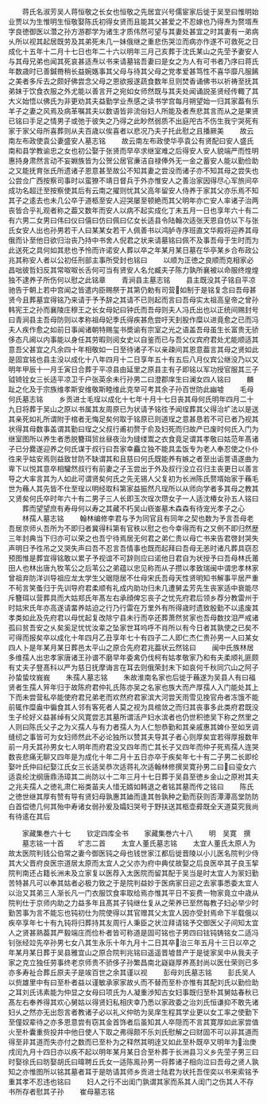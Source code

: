 <!-- { "loadSidebar": true } -->
　　蒋氏名淑芳吴人蒋恒敬之长女也恒敬之先居宜兴号儒宦家后徙于吴至曰惟明始业贾以为生惟明生恒敬娶陈氏初得女贤而且能其父甚爱之不忍嫁也乃得焘为赘壻焘字良徳御医以濳之孙方游郡学为诸生才质伟然可望与其妻处甚宜之时其妻有一弟病乆所以视其起居既劳及其弟死未几一妹俄继之重悲伤哭泣而病亦作遂不可救死之日成化十五年十二月十七日也年二十六以明年三月己亥葬于沈氏某山之先茔予妻安人与其母兄弟也闻其死哀甚适焘以书来请墓铭吾妻曰是女之为人有可书者乃序曰蒋氏年数歳时已善鍼黹稍长益婉嫕事其父母与待其父母之党孝爱甚笃性不喜华靡凡服餙之美者多斥去之颇好佛尝念父母之恩欲报遂蔬食数年旦则焚香诵佛书以祈祷至抚其弟妹于饮食衣服之外尤能以善言开之宛如女师然既与其夫处闻诵説圣贤经传輙了其大义始悟以佛氏为非更劝其夫益勤学业焘感之读书学宫每月朔望始一归其家葢有乐羊子之妻之风焉及病革嘱其夫以数语皆非流俗妇人所能及者焘悲其言而从之是果贤已铭曰手足之情男子或弛于彼失之乃得之此眇然弱质不出庭戺古不伤生我宁哭死有家于家父母所喜葬则从夫百歳以俟喜者以悲况乃夫子托此慰之且播厥美
　　故云南左布政使袁公妻盛安人墓志铭
　　故云南左布政使华亭袁公有贤配曰安人盛氏南和县学教谕忠之女也初公娶于张贤而早卒求继室难之后得安人安人貌端严而性明惠持身肃然言动不妄婣族皆为公贺公居官亷洁自禄俸外无一金之蓄安人能以勤俭助之又能抚育张氏所遗诸子恩意甚至故公不知其妻之尝没而诸子亦不知其母之尝失也公尝佥广西按察司事时以蛮獠不靖日督兵于外亦惟安人之善治家因得尽心军旅间卒成功名超迁至按察使其后有云南之擢则忧其父高年留安人侍养于家其父亦乐焉不知其子之逺去也未几公卒于道柩至安人迎哭屡至顿絶而其父明年亦亡安人率诸子治两丧皆合乎礼观者称之葢又数年而安人以病不起实成化丁未五月一日也享年六十有二有六男二女男曰伟曰仪曰僖曰仿曰佩曰亿女长适县令陆翰次适张天恩自仿以下与张氏女安人出也孙男若干人曰某某女若干人佩善书以鸿胪寺序班直文华殿将迎养其母俄而讣至他日欲归治丧乃持中书舍人倪君之状来请墓铭曰佩不及事吾母于生时而为此送死之具何如其悲也予怜而许诺安人葬以卒之年某月某日墓在华亭某乡合布政公兆其称安人者以公初任刑部主事所受封也铭曰
　　以顺为正徳之良顺而克相家必昌咄彼哲妇反其常呶呶长舌何可当有贤安人名允臧夫子陈力孰所襄被以命服终煌煌独不逮养子所伤何以慰之此铭章
　　青涧县主墓志铭
　　县主既没其子铭自平凉驰告于朝上若中宫闻之皆遣内臣赐祭于其第仍勅有司营如制于是铭复念曰吾母甚贤今且葬墓宜得铭乃来请于予予辞之其请不已则起而言曰吾母实太祖高皇帝之曾孙韩宪王之孙而襄陵庄穆王之长女母妃曰钟氏而吾母则夫人冯氏出也以正统间赐封号曰青涧县主吾母防则以孝称祖母妃季氏得疾甚危尝吁天刲股作糜以进竟愈之已而冯夫人疾作愈之如前日事闻诸朝特赐玺书奬谕有宗室之光之语盖吾母虽生长富贵无骄侈态凡阃以内事能以身任其劳暇则阅女史以自鉴而已与吾父仪宾府君处尤能顺适其意吾父甚宜之凡余四十年相敬如一日至待诸子不以亲疎间其恩意葢言其母之贤如此是固宜铭也县主没以成化十八年四月十二日享年五十有五后八月仪宾公继没乃以又明年甲辰十一月壬寅日合葬于平凉县由延里之原县主有子即铭以军功授官服其三子钺锜铨女三长适平凉卫千户张英余未行孙男二曰澄郡庠生曰澜女四人铭曰
　　麟趾之化及于宗族维孝斯安维敬斯睦维此克举可考其余子孙百世防此幽墟
　　毛母何氏墓志铭
　　乡贡进士毛珵以成化十七年十月十七日丧其母何氏明年四月二十九日将葬于吴山之原以书属其友周原已为状请予铭徃予闻珵葬其父得治圹法以是送其亲死如礼所谓附于棺者无悔足矣何取于铭原已则道珵之意甚恳若不可已者乃视其状得其母数事盖谓其勤曰珵之父叔行甫初赘于俞及妇死而归故产已废时何氏入门为继室图所以养生者悉脱簪珥贸丝昼夜治为缝缕鬻之衣食竟足谓其孝敬曰姑范年髙诸子已分爨遂迎养之何氏谋于叔行曰吾家幸麤立独不能具盂饭专为老人奉忍使之仆仆徃来乎姑安焉则益致甘防不缺谓其和且慈曰何氏既能养有嫉之者至出诟詈语遂曲为卑下以悦其意卒相驩然叔行有前妻之子玉尝出于外及叔行没立召归主丧更日以善言导之大率言其为人如此可谓贤矣何氏之先无锡人父复初为长洲陈氏赘壻始家于蘓毛世为蘓人其先皆不仕至珵以明经取科第家益振然凡珵所以从师向学者多其母之教其又贤矣何氏卒时年六十有二男子三人长即玉次珵次瓒女子一人适沈椿女孙五人铭曰
　　葬而望望庶有寿母何以寿之其藏不朽吴山嵚崟墓木森森有待宠光孝子之心
　　林孺人墓志铭
　　翰林编修李君与予为同官且有同年之契也数为予言吾母老吾居京师乆吾所为不即归者冀得科第有官秩以慰之也今幸得而有之又例不即归然歴三年封典当下归亦可以荣之也吾宁待焉居无何君之弟仁贵以母亡书来告君啓封哭失声明日予徃吊之又哭失声曰吾不忍言吾情事也既而起拜曰吾母无恙时诸凡葬具窃忍预图惟是葬宜得铭敢以累子予视谊不可辞则应曰诺他日君自为状授予曰吾母林氏莆田人也林出唐九牧苇公之后苇公之弟蕴以忠见称而从子攒以孝致瑞闽中谓忠孝林家曾祖弃防洋训导祖应龙太学生父琚隠居不仕母宋氏吾母天性贤明知书解事平居严重不茍言笑蚤归于先训导府君柔顺有礼成内助功归未几遭舅孟芳先生丧家适中衰能尽斥簪珥以营葬具而大姑郑氏年髙左右承顔俾忘丧子之忧先府君后领乡荐分教雷州于时姑宋氏年亦高遂请畱养姑迫之行乃行雷在万里外有所得歳时遗致殷勤不以逺废其孝类如此及先府君以母忧起复改除宁县未行而卒还葬萧然贫家也吾母数抆泪严戒诸孤曰贫吾安之乆矣奚足忧忧汝辈之坠家世耳呜呼不肖所以有今日者其孰使之已矣不可得而报矣卒以成化十年四月乙丑享年七十有四子二人即仁杰仁贵孙男一人曰某女四人卜是年某月某日葬邑太平山之原合先府君兆葢状云然铭曰
　　闽中氏族林居多维孺人出忠孝家唐诸王孙谱不磨早年委禽仍伐柯有姑孝敬家乃和有夫柔顺礼匪颇有丈夫子豋髙科以严为慈日抚摩诲言在耳去则俄荣封未下如哀何千秋同穴山之阿子孙蛰蛰坟峩峩
　　朱孺人墓志铭
　　朱故淮南名家也后徙于蘓遂为吴县人有曰福贤者生孺人笄年归于故陈府君仲礼氏陈亦吴之名家也族大而产厚孺人入门能处其上下而未尝营私卒能使府君兄弟老而欢然府君家滨大河尝天雨雪见挽官舟者冻饿不能前辄作糜盎中徧食其人邻有客死者人莫之视为具棺敛之而归其丧事多此类府君既没生子纶好义益甚绰有父风寛尝志其墓所谓活产妇水滨者也仍世积徳吴下称之然里之人则曰陈氏父子之为义孺人与有力者孺人为人仁恕恭勤和其亲戚惠其婢仆至如烹调缝纫之事皆可为女妇师然此不必论独所以赞其夫导其子者心则厚矣宜若得厚报数年前一月夭其孙男女七人明年而府君没又四年而亡其长子又四年而仲子死焉孺人连哭数丧悲痛无聊又四年是为成化十年二月十五日亦卒于疾矣年七十有二子男二长即纶娶叶氏仲曰纪娶江氏女三长适吴恭次适蒋礼次适翰林修撰吴寛孙男二曰曰瑬女六适袁纶沈纲唐鼎汤璋其二尚防以十二年三月十七日葬于吴县至徳乡金山之原袝其夫之兆夫孺人之徳礼肃仁裕类苖夫人惜无婿如韩退之者铭其墓而传之铭曰
　　陈氏之徳世继其厚有赞有导有贤妇母孰惠其廸而逢其咎孰种之勤而获则否潭潭高堂防防白首偿徳几何其殆中寿诸女弱孙爰及孀妇哭号于野扶送其柩壶彛既全天道莫究我尚有待逺在其后











　　家藏集巻六十七
　　钦定四库全书
　　家藏集巻六十八
　　明　吴寛　撰
　　墓志铭一十首　　圹志二首
　　太宜人董氏墓志铭
　　太宜人董氏太原人为故太医院判钱公伯常之妻今御医钝之母也钱世家江都后徙晋陵以小儿医名院判少侍其大父晋府良医宗道居太原而太宜人之父亦为府中典仗故娶之后良医卒其子良玉挈院判南还占籍长洲未及立家复以医荐入太医院而留其配于吴当是时太宜人为冡妇勤苦特甚凡可以奉其姑者必极力致之于是院判益妙于医病家日迎之去家事悉委太宜人以治又其弟三人渐长凡一门衣服饮食率取给焉亦惟其平日不妄费一物家竟立中歳从院判仕于京师内助之力益多年且髙其子钝继仕复从之荣养已至然每教子妇必举少时勤苦事为言不能忘也钝初仕为院使得以其官赠其父太宜人因亦受封焉命下半载俄以疾卒享年七十有九钝将归葬持其友周行人秉臣之状泣拜请铭予交御医父子间知太宜人之贤甚熟葢其严毅端庄而俭朴者皆可称道是固可铭也子男四曰铉钝铸铭女二适冯钊张经竝先卒孙男七女八其生永乐十年九月十二日其卒治三年五月十三日以卒之年某月某日葬于吴县雅宜山之原合院判兆铭曰遥遥晋墟昔产于是徙家吴中从我夫子家之克立独任劳事终老京师贵不骄侈子孙繁昌南北嶷嶷厚养髙封尚以医仕荣则已多亦多寿祉合葬丘原夫子是竢百世之余其谨以视
　　彭母刘氏墓志铭
　　彭氏吴人以赀雄里中有曰至朴者益以谨敏承家家故乆而不替而至朴亦惟有其配刘氏以勤俭助之耳刘氏讳素能为仲显之女母曰项氏为人凝重渉知古女妇事既归至朴其舅姑春秋已髙左右奉养得其欢心舅姑以得贤妇私相庆幸乃悉以家政委之治刘氏恒谦抑不敢先诸妇乆之然亦无出怨言者教诸子必以礼义仲昉为吴庠生程其学业更以女工率之使勤下至僮奴辈待之亦多恩意尝有窃其金首饰者后虽知其人卒隠而不言其寛厚如此家尝值火至朴囊重赀投井中他日使人下取之弗得颇不乐刘氏慰解之曰财固不可以非其道而得至非其道而失亦付之数而已至朴为之释然其明逹又如此至朴既卒又明年为治庚戌闰九月十四日亦以疾不起以明年某月某日合至朴葬于长洲县习义乡先茔子男三曰时娶徐氏曰昉娶胡氏曰暐聘丘氏女一适陈鳯孙男一将葬诸子相向泣曰吾母之贤人孰知之亦惟图所以铭其墓者耳于是昉请其师乡贡进士陆君为状托吾侄奕以书来索铭予重其孝不忍违也铭曰
　　妇人之行不出闺门孰谓其家而系其人闺门之伤其人不存书所存者慰其子孙
　　崔母墓志铭
